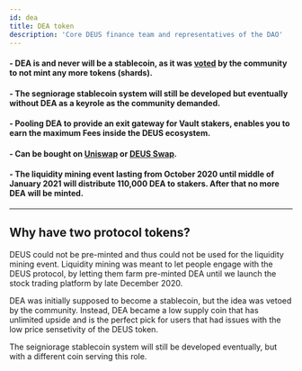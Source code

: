 ```yaml
---
id: dea
title: DEA token
description: 'Core DEUS finance team and representatives of the DAO'
---
```


#### - DEA is and never will be a stablecoin, as it was [voted](https://t.me/deusfinance/33986) by the community to not mint any more tokens (shards).
#### - The segniorage stablecoin system will still be developed but eventually without DEA as a keyrole as the community demanded.
#### - Pooling DEA to provide an exit gateway for Vault stakers, enables you to earn the maximum Fees inside the DEUS ecosystem.
#### - Can be bought on [Uniswap](https://app.uniswap.org/#/swap?inputCurrency=0x3b62f3820e0b035cc4ad602dece6d796bc325325&outputCurrency=0x80ab141f324c3d6f2b18b030f1c4e95d4d658778) or [DEUS Swap](https://app.deus.finance/swap).
#### - The liquidity mining event lasting from October 2020 until middle of January 2021 will distribute 110,000 DEA to stakers. After that no more DEA will be minted.


___

## Why have two protocol tokens?

DEUS could not be pre-minted and thus could not be used for the liquidity mining event. Liquidity mining was meant to let people engage with the DEUS protocol, by letting them farm pre-minted DEA until we launch the stock trading platform by late December 2020.

DEA was initially supposed to become a stablecoin, but the idea was vetoed by the community. Instead, DEA became a low supply coin that has unlimited upside and is the perfect pick for users that had issues with the low price sensetivity of the DEUS token.

The seigniorage stablecoin system will still be developed eventually, but with a different coin serving this role.
